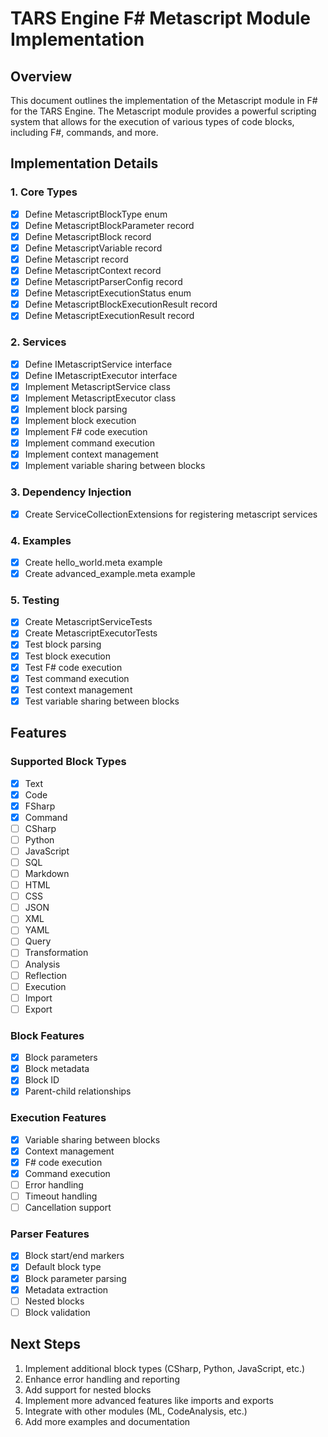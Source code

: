 ﻿# TARS Engine F# Metascript Module Implementation

## Overview
This document outlines the implementation of the Metascript module in F# for the TARS Engine. The Metascript module provides a powerful scripting system that allows for the execution of various types of code blocks, including F#, commands, and more.

## Implementation Details

### 1. Core Types
- [x] Define MetascriptBlockType enum
- [x] Define MetascriptBlockParameter record
- [x] Define MetascriptBlock record
- [x] Define MetascriptVariable record
- [x] Define Metascript record
- [x] Define MetascriptContext record
- [x] Define MetascriptParserConfig record
- [x] Define MetascriptExecutionStatus enum
- [x] Define MetascriptBlockExecutionResult record
- [x] Define MetascriptExecutionResult record

### 2. Services
- [x] Define IMetascriptService interface
- [x] Define IMetascriptExecutor interface
- [x] Implement MetascriptService class
- [x] Implement MetascriptExecutor class
- [x] Implement block parsing
- [x] Implement block execution
- [x] Implement F# code execution
- [x] Implement command execution
- [x] Implement context management
- [x] Implement variable sharing between blocks

### 3. Dependency Injection
- [x] Create ServiceCollectionExtensions for registering metascript services

### 4. Examples
- [x] Create hello_world.meta example
- [x] Create advanced_example.meta example

### 5. Testing
- [x] Create MetascriptServiceTests
- [x] Create MetascriptExecutorTests
- [x] Test block parsing
- [x] Test block execution
- [x] Test F# code execution
- [x] Test command execution
- [x] Test context management
- [x] Test variable sharing between blocks

## Features

### Supported Block Types
- [x] Text
- [x] Code
- [x] FSharp
- [x] Command
- [ ] CSharp
- [ ] Python
- [ ] JavaScript
- [ ] SQL
- [ ] Markdown
- [ ] HTML
- [ ] CSS
- [ ] JSON
- [ ] XML
- [ ] YAML
- [ ] Query
- [ ] Transformation
- [ ] Analysis
- [ ] Reflection
- [ ] Execution
- [ ] Import
- [ ] Export

### Block Features
- [x] Block parameters
- [x] Block metadata
- [x] Block ID
- [x] Parent-child relationships

### Execution Features
- [x] Variable sharing between blocks
- [x] Context management
- [x] F# code execution
- [x] Command execution
- [ ] Error handling
- [ ] Timeout handling
- [ ] Cancellation support

### Parser Features
- [x] Block start/end markers
- [x] Default block type
- [x] Block parameter parsing
- [x] Metadata extraction
- [ ] Nested blocks
- [ ] Block validation

## Next Steps
1. Implement additional block types (CSharp, Python, JavaScript, etc.)
2. Enhance error handling and reporting
3. Add support for nested blocks
4. Implement more advanced features like imports and exports
5. Integrate with other modules (ML, CodeAnalysis, etc.)
6. Add more examples and documentation
